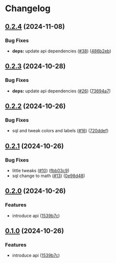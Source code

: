 # Changelog

## [0.2.4](https://github.com/joshlopes/ricardo-avaliacao/compare/api-v0.2.3...api-v0.2.4) (2024-11-08)


### Bug Fixes

* **deps:** update api dependencies ([#38](https://github.com/joshlopes/ricardo-avaliacao/issues/38)) ([486b2eb](https://github.com/joshlopes/ricardo-avaliacao/commit/486b2eb17c58be17157893225826b0236266ccc6))

## [0.2.3](https://github.com/joshlopes/ricardo-avaliacao/compare/api-v0.2.2...api-v0.2.3) (2024-10-28)


### Bug Fixes

* **deps:** update api dependencies ([#26](https://github.com/joshlopes/ricardo-avaliacao/issues/26)) ([73694a7](https://github.com/joshlopes/ricardo-avaliacao/commit/73694a7bf43a6756ca0f7a83cfa924dace73427a))

## [0.2.2](https://github.com/joshlopes/ricardo-avaliacao/compare/api-v0.2.1...api-v0.2.2) (2024-10-26)


### Bug Fixes

* sql and tweak colors and labels ([#16](https://github.com/joshlopes/ricardo-avaliacao/issues/16)) ([720ddef](https://github.com/joshlopes/ricardo-avaliacao/commit/720ddef6acb79b656aa51cc350cde55350d8be13))

## [0.2.1](https://github.com/joshlopes/ricardo-avaliacao/compare/api-v0.2.0...api-v0.2.1) (2024-10-26)


### Bug Fixes

* little tweaks ([#10](https://github.com/joshlopes/ricardo-avaliacao/issues/10)) ([fbb03c9](https://github.com/joshlopes/ricardo-avaliacao/commit/fbb03c91c83d84bb88215630f4ed0b55965fd673))
* sql change to math ([#13](https://github.com/joshlopes/ricardo-avaliacao/issues/13)) ([0e98d48](https://github.com/joshlopes/ricardo-avaliacao/commit/0e98d486edab601c8732c0b58d993397380ab31f))

## [0.2.0](https://github.com/joshlopes/ricardo-avaliacao/compare/api-v0.1.0...api-v0.2.0) (2024-10-26)


### Features

* introduce api ([1539b7c](https://github.com/joshlopes/ricardo-avaliacao/commit/1539b7c5d6bea5f0a7a584eb3b2784e4608a5756))

## [0.1.0](https://github.com/joshlopes/ricardo-avaliacao/compare/ricardo-avaliacao-v0.0.1...ricardo-avaliacao-v0.1.0) (2024-10-26)


### Features

* introduce api ([1539b7c](https://github.com/joshlopes/ricardo-avaliacao/commit/1539b7c5d6bea5f0a7a584eb3b2784e4608a5756))
